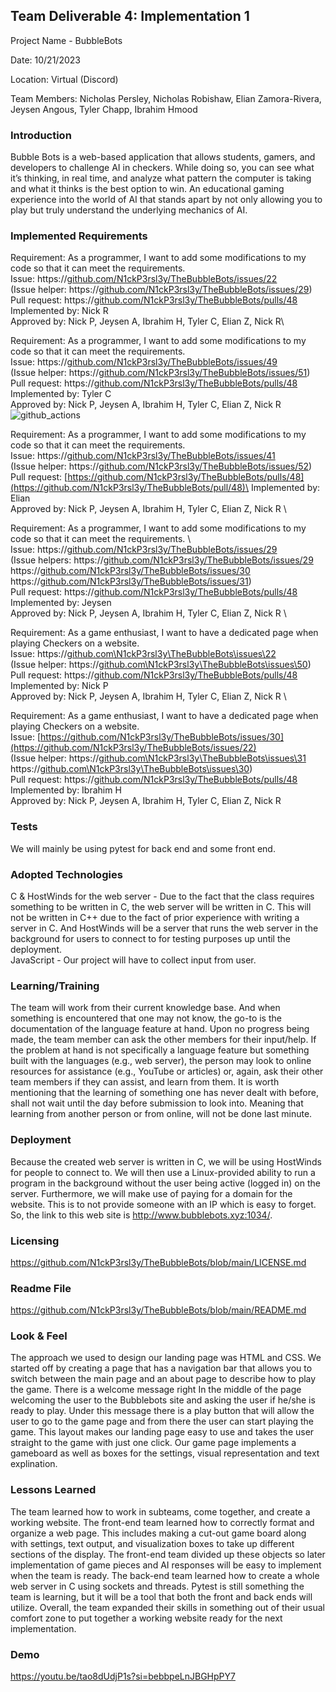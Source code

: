 ## Team Deliverable 4: Implementation 1
Project Name - BubbleBots

Date: 10/21/2023

Location: Virtual (Discord)

Team Members: Nicholas Persley, Nicholas Robishaw, Elian Zamora-Rivera, Jeysen Angous, Tyler Chapp, Ibrahim Hmood


### Introduction
Bubble Bots is a web-based application that allows students, gamers, and developers to challenge AI in checkers. While doing so, you can see what it’s thinking, in real time, and analyze what pattern the computer is taking and what it thinks is the best option to win. An educational gaming experience into the world of AI that stands apart by not only allowing you to play but truly understand the underlying mechanics of AI.


### Implemented Requirements


Requirement: As a programmer, I want to add some modifications to my code so that it can meet the requirements.\
Issue: https://[github.com/N1ckP3rsl3y/TheBubbleBots/issues/22](https://github.com/N1ckP3rsl3y/TheBubbleBots/issues/22) \
       (Issue helper: https://[github.com/N1ckP3rsl3y/TheBubbleBots/issues/29](https://github.com/N1ckP3rsl3y/TheBubbleBots/issues/29)) \
Pull request: https://[github.com/N1ckP3rsl3y/TheBubbleBots/pulls/48](https://github.com/N1ckP3rsl3y/TheBubbleBots/pull/48) \
Implemented by: Nick R\
Approved by: Nick P, Jeysen A, Ibrahim H, Tyler C, Elian Z, Nick R\

Requirement: As a programmer, I want to add some modifications to my code so that it can meet the requirements.\
Issue: https://[github.com/N1ckP3rsl3y/TheBubbleBots/issues/49](https://github.com/N1ckP3rsl3y/TheBubbleBots/issues/22) \
       (Issue helper: https://[github.com/N1ckP3rsl3y/TheBubbleBots/issues/51](https://github.com/N1ckP3rsl3y/TheBubbleBots/issues/51)) \
Pull request: https://[github.com/N1ckP3rsl3y/TheBubbleBots/pulls/48](https://github.com/N1ckP3rsl3y/TheBubbleBots/pull/48) \
Implemented by: Tyler C\
Approved by: Nick P, Jeysen A, Ibrahim H, Tyler C, Elian Z, Nick R\
![github_actions](https://github.com/N1ckP3rsl3y/TheBubbleBots/assets/95588532/033ec8fc-d7b1-48ef-9baf-16c21c7b95b5) 


Requirement: As a programmer, I want to add some modifications to my code so that it can meet the requirements.\
Issue: https://[github.com/N1ckP3rsl3y/TheBubbleBots/issues/41](https://github.com/N1ckP3rsl3y/TheBubbleBots/issues/22)\
       (Issue helper: https://[github.com/N1ckP3rsl3y/TheBubbleBots/issues/52](https://github.com/N1ckP3rsl3y/TheBubbleBots/issues/52)) \
Pull request: [https://github.com/N1ckP3rsl3y/TheBubbleBots/pulls/48](https://github.com/N1ckP3rsl3y/TheBubbleBots/pull/48)\
Implemented by: Elian \
Approved by: Nick P, Jeysen A, Ibrahim H, Tyler C, Elian Z, Nick R \

Requirement: As a programmer, I want to add some modifications to my code so that it can meet the requirements. \  
Issue: https://[github.com/N1ckP3rsl3y/TheBubbleBots/issues/29](https://github.com/N1ckP3rsl3y/TheBubbleBots/issues/22) \
       (Issue helpers: https://[github.com/N1ckP3rsl3y/TheBubbleBots/issues/29](https://github.com/N1ckP3rsl3y/TheBubbleBots/issues/29) \
                       https://[github.com/N1ckP3rsl3y/TheBubbleBots/issues/30](https://github.com/N1ckP3rsl3y/TheBubbleBots/issues/30) \
                       https://[github.com/N1ckP3rsl3y/TheBubbleBots/issues/31](https://github.com/N1ckP3rsl3y/TheBubbleBots/issues/31)) \
Pull request: https://[github.com/N1ckP3rsl3y/TheBubbleBots/pulls/48](https://github.com/N1ckP3rsl3y/TheBubbleBots/pull/48)\
Implemented by: Jeysen \
Approved by: Nick P, Jeysen A, Ibrahim H, Tyler C, Elian Z, Nick R \

Requirement: As a game enthusiast, I want to have a dedicated page when playing Checkers on a website.
Issue: https://[github.com\N1ckP3rsl3y\TheBubbleBots\issues\22](https://github.com\N1ckP3rsl3y\TheBubbleBots\issues\22) \
       (Issue helper: https://[github.com\N1ckP3rsl3y\TheBubbleBots\issues\50](https://github.com\N1ckP3rsl3y\TheBubbleBots\issues\50)) \
Pull request: https://[github.com/N1ckP3rsl3y/TheBubbleBots/pulls/48](https://github.com/N1ckP3rsl3y/TheBubbleBots/pulls/48) \
Implemented by: Nick P \
Approved by: Nick P, Jeysen A, Ibrahim H, Tyler C, Elian Z, Nick R \

Requirement: As a game enthusiast, I want to have a dedicated page when playing Checkers on a website. \
Issue: [https://github.com/N1ckP3rsl3y/TheBubbleBots/issues/30](https://github.com/N1ckP3rsl3y/TheBubbleBots/issues/22) \
       (Issue helper: https://[github.com\N1ckP3rsl3y\TheBubbleBots\issues\31](https://github.com\N1ckP3rsl3y\TheBubbleBots\issues\31) \
                      https://[github.com\N1ckP3rsl3y\TheBubbleBots\issues\30](https://github.com\N1ckP3rsl3y\TheBubbleBots\issues\30)) \
Pull request: https://[github.com/N1ckP3rsl3y/TheBubbleBots/pulls/48](https://github.com/N1ckP3rsl3y/TheBubbleBots/pulls/48) \
Implemented by: Ibrahim H \
Approved by: Nick P, Jeysen A, Ibrahim H, Tyler C, Elian Z, Nick R

### Tests

We will mainly be using pytest for back end and some front end.

### Adopted Technologies

C & HostWinds for the web server - Due to the fact that the class requires something to be written in C, the web server will be written in C. This will not be written in C++ due to the fact of prior experience with writing a server in C. And HostWinds will be a server that runs the web server in the background for users to connect to for testing purposes up until the deployment.\
JavaScript - Our project will have to collect input from user.


### Learning/Training

The team will work from their current knowledge base. And when something is encountered that one may not know, the go-to is the documentation of the language feature at hand. Upon no progress being made, the team member can ask the other members for their input/help. If the problem at hand is not specifically a language feature but something built with the languages (e.g., web server), the person may look to online resources for assistance (e.g., YouTube or articles) or, again, ask their other team members if they can assist, and learn from them. It is worth mentioning that the learning of something one has never dealt with before, shall not wait until the day before submission to look into. Meaning that learning from another person or from online, will not be done last minute.


### Deployment

Because the created web server is written in C, we will be using HostWinds for people to connect to. We will then use a Linux-provided ability to run a program in the background without the user being active (logged in) on the server. Furthermore, we will make use of paying for a domain for the website. This is to not provide someone with an IP which is easy to forget. So, the link to this web site is http://www.bubblebots.xyz:1034/.

### Licensing

https://github.com/N1ckP3rsl3y/TheBubbleBots/blob/main/LICENSE.md

### Readme File

https://github.com/N1ckP3rsl3y/TheBubbleBots/blob/main/README.md

### Look & Feel

The approach we used to design our landing page was HTML and CSS. 
We started off by creating a page that has a navigation bar that allows you to switch between the main page and an about page to describe how to play the game. There is a welcome message right In the middle of the page welcoming the user to the Bubblebots site and asking the user if he/she is ready to play. Under this message there is a play button that will allow the user to go to the game page and from there the user can start playing the game. This layout makes our landing page easy to use and takes the user straight to the game with just one click. Our game page implements a gameboard as well as boxes for the settings, visual representation and text explination.


### Lessons Learned

The team learned how to work in subteams, come together, and create a working website. The front-end team learned how to correctly format and organize a web page. This includes making a cut-out game board along with settings, text output, and visualization boxes to take up different sections of the display. The front-end team divided up these objects so later implementation of game pieces and AI responses will be easy to implement when the team is ready. The back-end team learned how to create a whole web server in C using sockets and threads. Pytest is still something the team is learning, but it will be a tool that both the front and back ends will utilize. Overall, the team expanded their skills in something out of their usual comfort zone to put together a working website ready for the next implementation.


### Demo
https://youtu.be/tao8dUdjP1s?si=bebbpeLnJBGHpPY7
